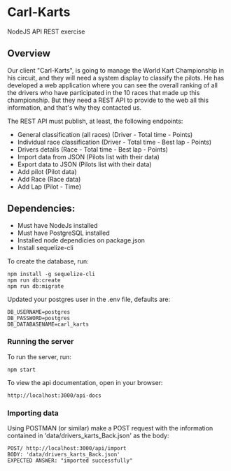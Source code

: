 # Carl-Karts
NodeJS API REST exercise

## Overview
Our client "Carl-Karts", is going to manage the World Kart Championship in his circuit, and they will need a system display to classify the pilots.
He has developed a web application where you can see the overall ranking of all the drivers who have participated in the 10 races that made up this championship. But they need a REST API to provide to the web all this information, and that's why they contacted us. 

The REST API must publish, at least, the following endpoints:

*   General classification (all races) (Driver - Total time - Points)
*   Individual race classification (Driver - Total time - Best lap - Points)
* Drivers details (Race - Total time - Best lap - Points)
* Import data from JSON (Pilots list with their data)
* Export data to JSON (Pilots list with their data)
* Add pilot (Pilot data)
* Add Race (Race data)
* Add Lap (Pilot - Time)


## Dependencies:
* Must have NodeJs installed
* Must have PostgreSQL installed
* Installed node dependicies on package.json
* Install sequelize-cli

To create the database, run:
```
npm install -g sequelize-cli
npm run db:create
npm run db:migrate
```
Updated your postgres user in the .env file, defaults are:
```
DB_USERNAME=postgres 
DB_PASSWORD=postgres
DB_DATABASENAME=carl_karts
```

### Running the server
To run the server, run:

```
npm start
```
To view the api documentation, open in your browser:

```
http://localhost:3000/api-docs
```

### Importing data
Using POSTMAN (or similar) make a POST request with the information contained in 'data/drivers_karts_Back.json' as the body:
```
POST/ http://localhost:3000/api/import
BODY: 'data/drivers_karts_Back.json'
EXPECTED ANSWER: "imported successfully"
```
